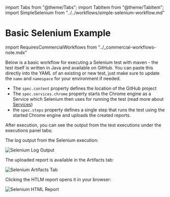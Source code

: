 import Tabs from "@theme/Tabs";
import TabItem from "@theme/TabItem";
import SimpleSelenium from "../../workflows/simple-selenium-workflow.md"

# Basic Selenium Example

import RequiresCommercialWorkflows from "../_commercial-workflows-note.mdx"

<RequiresCommercialWorkflows/>

Below is a basic workflow for executing a Selenium test with maven - the test itself is written in Java and available
on GitHub. You can paste this directly into the YAML of an existing or new test, just make
sure to update the `name` and `namespace` for your environment if needed.

- The `spec.content` property defines the location of the GitHub project
- The `spec.services.chrome` property starts the Chrome engine as a Service which Selenium then uses for running the test (read more about [Services](../test-workflows-services))
- the `spec.steps` property defines a single step that runs the test using the started Chrome engine and uploads the created reports.

<SimpleSelenium/>

After execution, you can see the output from the test executions under the executions panel tabs:

<Tabs>
<TabItem value="logs" label="Log Output" default>

The log output from the Selenium execution:

![Selenium Log Output](images/basic-selenium-log-output.png)

</TabItem>
<TabItem value="artifacts" label="Artifacts" default>

The uploaded report is available in the Artifacts tab:

![Selenium Artifacts Tab](images/basic-selenium-artifacts-tab.png)

</TabItem>

<TabItem value="htlm-report" label="HTLM Report" default>

Clicking the HTLM report opens it in your browser:

![Selenium HTML Report](images/basic-selenium-html-report.png)

</TabItem>
</Tabs>

